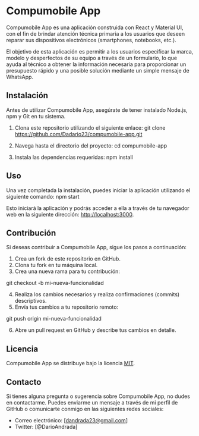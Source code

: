# Compumobile App

Compumobile App es una aplicación construida con React y Material UI, con el fin de brindar atención técnica primaria a los usuarios que deseen reparar sus dispositivos electrónicos (smartphones, notebooks, etc.).

El objetivo de esta aplicación es permitir a los usuarios especificar la marca, modelo y desperfectos de su equipo a través de un formulario, lo que ayuda al técnico a obtener la información necesaria para proporcionar un presupuesto rápido y una posible solución mediante un simple mensaje de WhatsApp.

## Instalación

Antes de utilizar Compumobile App, asegúrate de tener instalado Node.js, npm y Git en tu sistema.

1. Clona este repositorio utilizando el siguiente enlace:
   git clone https://github.com/Dadario23/compumobile-app.git

2. Navega hasta el directorio del proyecto:
   cd compumobile-app

3. Instala las dependencias requeridas:
   npm install

## Uso

Una vez completada la instalación, puedes iniciar la aplicación utilizando el siguiente comando:
npm start

Esto iniciará la aplicación y podrás acceder a ella a través de tu navegador web en la siguiente dirección: [http://localhost:3000](http://localhost:3000).

## Contribución

Si deseas contribuir a Compumobile App, sigue los pasos a continuación:

1. Crea un fork de este repositorio en GitHub.
2. Clona tu fork en tu máquina local.
3. Crea una nueva rama para tu contribución:

git checkout -b mi-nueva-funcionalidad

4. Realiza los cambios necesarios y realiza confirmaciones (commits) descriptivos.
5. Envía tus cambios a tu repositorio remoto:

git push origin mi-nueva-funcionalidad

6. Abre un pull request en GitHub y describe tus cambios en detalle.

## Licencia

Compumobile App se distribuye bajo la licencia [MIT](https://opensource.org/licenses/MIT).

## Contacto

Si tienes alguna pregunta o sugerencia sobre Compumobile App, no dudes en contactarme. Puedes enviarme un mensaje a través de mi perfil de GitHub o comunicarte conmigo en las siguientes redes sociales:

- Correo electrónico: [dandrada23@gmail.com]
- Twitter: [@DarioAndrada]
<!-- - Sitio web: [https://www.misitio.com] -->

<!-- Compumobile App es una aplicacion construida con REACT y MATERIAL UI, con el fin de dar una atencion tecnica primaria al usuario que desee reparar su dispositivo electronico (smartphone, notebooks, etc...)
el usuario a traves de un formulario podra especificar marca, modelo y desperfectos de su equipo ayudando el tecnico obtener la informacion necesaria para dar presupuesto rápido y posible solución con un simple mensaje de whatsapp.

Para usar compumobileApp necesitas tener instalado node, npm y git
clona este repositorio
https://github.com/Dadario23/compumobile-app.git

e instala las depencencias:

npm install

para iniciar la app usa:
npm start -->
